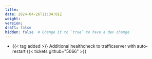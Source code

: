 ```yaml
---
title:
date: 2024-04-26T11:34:01Z
weight:
version:
draft: false
hidden: false  # Change it to `true` to have a dev change
---
```


<!-- Available tags are: added, changed, deprecated, removed, fixed, security, performance -->
- {{< tag added >}} Additional healthcheck to trafficserver with auto-restart {{< tickets github="5066" >}}
